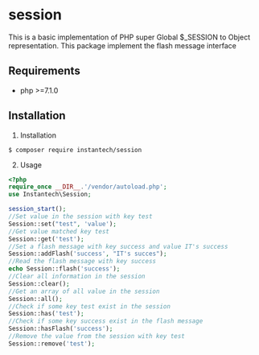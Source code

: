 # session
This is a basic implementation of PHP super Global $_SESSION to Object representation. This package implement the flash message interface


## Requirements

* php >=7.1.0

## Installation

1. Installation
  ```shell
  $ composer require instantech/session
  ```
2. Usage
  ```php
  <?php
require_once __DIR__.'/vendor/autoload.php';
use Instantech\Session;

session_start();
//Set value in the session with key test
Session::set("test", 'value');
//Get value matched key test
Session::get('test');
//Set a flash message with key success and value IT's success
Session::addFlash('success', "IT's succes");
//Read the flash message with key success
echo Session::flash('success');
//Clear all information in the session
Session::clear();
//Get an array of all value in the session
Session::all();
//Check if some key test exist in the session
Session::has('test');
//Check if some key success exist in the flash message
Session::hasFlash('success');
//Remove the value from the session with key test
Session::remove('test');
  ```
